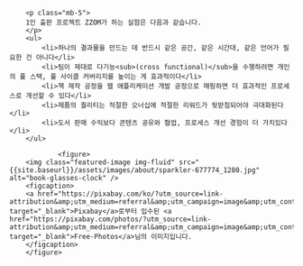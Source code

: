         <p class="mb-5">
        1인 출판 프로젝트 ZZOM가 하는 실험은 다음과 같습니다.
        </p>
        <ul>
            <li>하나의 결과물을 만드는 데 반드시 같은 공간, 같은 시간대, 같은 언어가 필요한 건 아니다</li>
            <li>팀이 제대로 다기능<sub>(cross functional)</sub>을 수행하려면 개인의 풀 스택, 풀 사이클 커버리지를 높이는 게 효과적이다</li>
            <li>책 제작 공정을 웹 애플리케이션 개발 공정으로 매핑하면 더 효과적인 프로세스로 개선할 수 있다</li>
            <li>제품의 퀄리티는 적절한 오너십에 적절한 리워드가 뒷받침되어야 극대화된다</li>
            <li>도서 판매 수익보다 콘텐츠 공유와 협업, 프로세스 개선 경험이 더 가치있다</li>
        </ul>

                <figure>        
        <img class="featured-image img-fluid" src="{{site.baseurl}}/assets/images/about/sparkler-677774_1280.jpg" alt="book-glasses-clock" />
        <figcaption>
        <a href="https://pixabay.com/ko/?utm_source=link-attribution&amp;utm_medium=referral&amp;utm_campaign=image&amp;utm_content=677774" target="_blank">Pixabay</a>로부터 입수된 <a href="https://pixabay.com/photos/?utm_source=link-attribution&amp;utm_medium=referral&amp;utm_campaign=image&amp;utm_content=677774" target="_blank">Free-Photos</a>님의 이미지입니다.
        </figcaption>
        </figure>